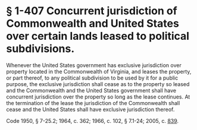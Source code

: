 # § 1-407 Concurrent jurisdiction of Commonwealth and United States over certain lands leased to political subdivisions.

<p>Whenever the United States government has exclusive jurisdiction over property located in the Commonwealth of Virginia, and leases the property, or part thereof, to any political subdivision to be used by it for a public purpose, the exclusive jurisdiction shall cease as to the property so leased and the Commonwealth and the United States government shall have concurrent jurisdiction over the property so long as the lease continues. At the termination of the lease the jurisdiction of the Commonwealth shall cease and the United States shall have exclusive jurisdiction thereof.</p><p>Code 1950, § 7-25.2; 1964, c. 362; 1966, c. 102, § 7.1-24; 2005, c. <a href='http://lis.virginia.gov/cgi-bin/legp604.exe?051+ful+CHAP0839'>839</a>.</p>